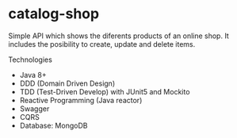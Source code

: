 # catalog-shop
Simple API which shows the diferents products of an online shop. It includes the posibility to create, update and delete items.

Technologies

- Java 8+
- DDD (Domain Driven Design)
- TDD (Test-Driven Develop) with JUnit5 and Mockito
- Reactive Programming (Java reactor)
- Swagger
- CQRS
- Database: MongoDB

